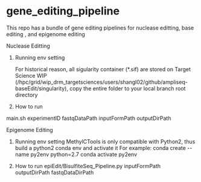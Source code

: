 # gene_editing_pipeline
This repo has a bundle of gene editing pipelines for nuclease editting, base editing , and epigenome editing


Nuclease Editting

1. Running env setting
   
   For historical reason, all sigularity container (*.sif) are stored on Target Science WIP (/hpc/grid/wip_drm_targetsciences/users/shangl02/github/ampliseq-baseEdit/singularity), copy the entire folder to your local branch root directory

3. How to run
   
main.sh experimentID fastqDataPath inputFormPath outputDirPath


Epigenome Editing

1. Running env setting
   MethylCTools is only compatible with Python2, thus build a python2 conda env and activate it
   For example:
    conda create --name py2env python=2.7
    conda activate py2env

2. How to run
   epiEdit/BisulfiteSeq_Pipeline.py inputFormPath outputDirPath fastqDataDirPath
 

